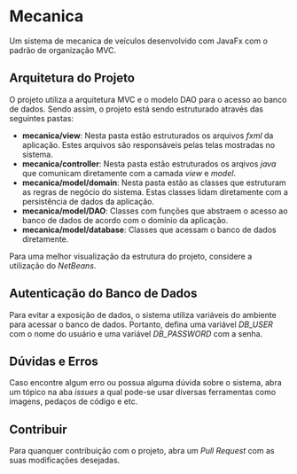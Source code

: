 # Mecanica
Um sistema de mecanica de veículos desenvolvido com JavaFx com o padrão de organização MVC.

## Arquitetura do Projeto
O projeto utiliza a arquitetura MVC e o modelo DAO para o acesso ao banco de dados. Sendo assim, o projeto está sendo estruturado através das seguintes pastas:
 - **mecanica/view**: Nesta pasta estão estruturados os arquivos *fxml* da aplicação. Estes arquivos são responsáveis pelas telas mostradas no sistema.
 - **mecanica/controller**: Nesta pasta estão estruturados os arqivos *java* que comunicam diretamente com a camada *view* e *model*.
 - **mecanica/model/domain**: Nesta pasta estão as classes que estruturam as regras de negócio do sistema. Estas classes lidam diretamente com a persistência de dados da aplicação.
 - **mecanica/model/DAO**: Classes com funções que abstraem o acesso ao banco de dados de acordo com o domínio da aplicação.
 - **mecanica/model/database**: Classes que acessam o banco de dados diretamente.

Para uma melhor visualização da estrutura do projeto, considere a utilização do *NetBeans*.

## Autenticação do Banco de Dados
Para evitar a exposição de dados, o sistema utiliza variáveis do ambiente para acessar o banco de dados. Portanto, defina uma variável *DB_USER* com o nome do usuário e uma variável *DB_PASSWORD* com a senha.

## Dúvidas e Erros
Caso encontre algum erro ou possua alguma dúvida sobre o sistema, abra um tópico na aba *issues* a qual pode-se usar diversas ferramentas como imagens, pedaços de código e etc.

## Contribuir
Para quanquer contribuição com o projeto, abra um *Pull Request* com as suas modificações desejadas.
